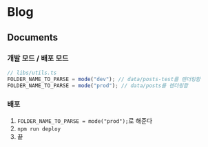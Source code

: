 # Blog

## Documents

### 개발 모드 / 배포 모드

```js
// libs/utils.ts
FOLDER_NAME_TO_PARSE = mode("dev"); // data/posts-test를 렌더링함
FOLDER_NAME_TO_PARSE = mode("prod"); // data/posts를 렌더링함
```

### 배포

1. `FOLDER_NAME_TO_PARSE = mode("prod");`로 해준다
2. `npm run deploy`
3. 끝
